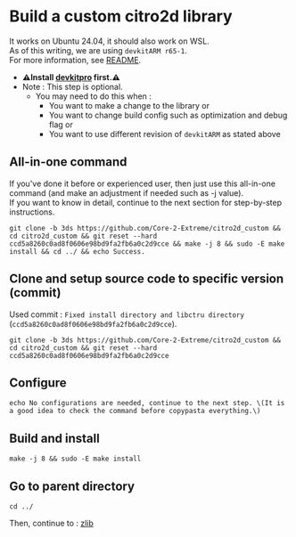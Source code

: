 # Build a custom citro2d library

It works on Ubuntu 24.04, it should also work on WSL. \
As of this writing, we are using `devkitARM r65-1`. \
For more information, see [README](../README.md#build).

* **⚠️Install [devkitpro](_devkitpro_install.md) first.⚠️**
* Note : This step is optional.
	* You may need to do this when :
		* You want to make a change to the library or
		* You want to change build config such as optimization and debug flag or
		* You want to use different revision of `devkitARM` as stated above

## All-in-one command
If you've done it before or experienced user, then just use this all-in-one command (and make an adjustment if needed such as -j value). \
If you want to know in detail, continue to the next section for step-by-step instructions.
```
git clone -b 3ds https://github.com/Core-2-Extreme/citro2d_custom && cd citro2d_custom && git reset --hard ccd5a8260c0ad8f0606e98bd9fa2fb6a0c2d9cce && make -j 8 && sudo -E make install && cd ../ && echo Success.
```

## Clone and setup source code to specific version (commit)
Used commit : `Fixed install directory and libctru directory` (`ccd5a8260c0ad8f0606e98bd9fa2fb6a0c2d9cce`).
```
git clone -b 3ds https://github.com/Core-2-Extreme/citro2d_custom && cd citro2d_custom && git reset --hard ccd5a8260c0ad8f0606e98bd9fa2fb6a0c2d9cce
```

## Configure
```
echo No configurations are needed, continue to the next step. \(It is a good idea to check the command before copypasta everything.\)
```

## Build and install
```
make -j 8 && sudo -E make install
```

## Go to parent directory
```
cd ../
```

Then, continue to : [zlib](zlib_build.md)
